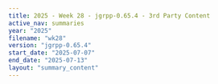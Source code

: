 ```yaml
---
title: 2025 - Week 28 - jgrpp-0.65.4 - 3rd Party Content
active_nav: summaries
year: "2025"
filename: "wk28"
version: "jgrpp-0.65.4"
start_date: "2025-07-07"
end_date: "2025-07-13"
layout: "summary_content"
---
```


